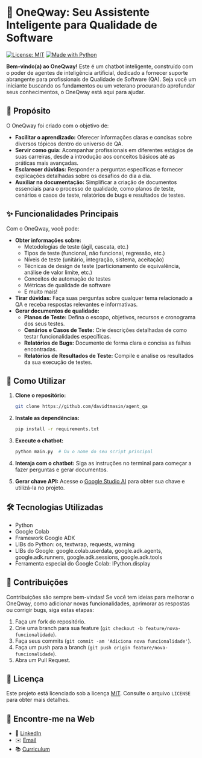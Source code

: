 # 🤖 OneQway: Seu Assistente Inteligente para Qualidade de Software

[![License: MIT](https://img.shields.io/badge/License-MIT-yellow.svg)](https://opensource.org/licenses/MIT)
[![Made with Python](https://img.shields.io/badge/Made%20with-Python-blue.svg)](https://www.python.org/)

**Bem-vindo(a) ao OneQway\!** Este é um chatbot inteligente, construído com o poder de agentes de inteligência artificial, dedicado a fornecer suporte abrangente para profissionais de Qualidade de Software (QA). Seja você um iniciante buscando os fundamentos ou um veterano procurando aprofundar seus conhecimentos, o OneQway está aqui para ajudar.

## 🎯 Propósito

O OneQway foi criado com o objetivo de:

  * **Facilitar o aprendizado:** Oferecer informações claras e concisas sobre diversos tópicos dentro do universo de QA.
  * **Servir como guia:** Acompanhar profissionais em diferentes estágios de suas carreiras, desde a introdução aos conceitos básicos até as práticas mais avançadas.
  * **Esclarecer dúvidas:** Responder a perguntas específicas e fornecer explicações detalhadas sobre os desafios do dia a dia.
  * **Auxiliar na documentação:** Simplificar a criação de documentos essenciais para o processo de qualidade, como planos de teste, cenários e casos de teste, relatórios de bugs e resultados de testes.

## ✨ Funcionalidades Principais

Com o OneQway, você pode:

  * **Obter informações sobre:**
      * Metodologias de teste (ágil, cascata, etc.)
      * Tipos de teste (funcional, não funcional, regressão, etc.)
      * Níveis de teste (unitário, integração, sistema, aceitação)
      * Técnicas de design de teste (particionamento de equivalência, análise de valor limite, etc.)
      * Conceitos de automação de testes
      * Métricas de qualidade de software
      * E muito mais\!
  * **Tirar dúvidas:** Faça suas perguntas sobre qualquer tema relacionado a QA e receba respostas relevantes e informativas.
  * **Gerar documentos de qualidade:**
      * **Planos de Teste:** Defina o escopo, objetivos, recursos e cronograma dos seus testes.
      * **Cenários e Casos de Teste:** Crie descrições detalhadas de como testar funcionalidades específicas.
      * **Relatórios de Bugs:** Documente de forma clara e concisa as falhas encontradas.
      * **Relatórios de Resultados de Teste:** Compile e analise os resultados da sua execução de testes.

## 🚀 Como Utilizar

1.  **Clone o repositório:**
    ```bash
    git clone https://github.com/davidtmasin/agent_qa
    ```
2.  **Instale as dependências:**
    ```bash
    pip install -r requirements.txt
    ```
3.  **Execute o chatbot:**
    ```bash
    python main.py  # Ou o nome do seu script principal
    ```
4.  **Interaja com o chatbot:** Siga as instruções no terminal para começar a fazer perguntas e gerar documentos.

5. **Gerar chave API:** Acesse o [Google Studio AI](https://aistudio.google.com/) para obter sua chave e utilizá-la no projeto.

## 🛠️ Tecnologias Utilizadas

   * Python
   * Google Colab
   * Framework Google ADK
   * LIBs do Python: os, textwrap, requests, warning
   * LIBs do Google: google.colab.userdata, google.adk.agents, google.adk.runners, google.adk.sessions, google.adk.tools
   * Ferramenta especial do Google Colab: IPython.display

## 🤝 Contribuições

Contribuições são sempre bem-vindas\! Se você tem ideias para melhorar o OneQway, como adicionar novas funcionalidades, aprimorar as respostas ou corrigir bugs, siga estas etapas:

1.  Faça um fork do repositório.
2.  Crie uma branch para sua feature (`git checkout -b feature/nova-funcionalidade`).
3.  Faça seus commits (`git commit -am 'Adiciona nova funcionalidade'`).
4.  Faça um push para a branch (`git push origin feature/nova-funcionalidade`).
5.  Abra um Pull Request.

## 📄 Licença

Este projeto está licenciado sob a licença [MIT](https://opensource.org/licenses/MIT). Consulte o arquivo `LICENSE` para obter mais detalhes.

## 📧 Encontre-me na Web

- 💼 [LinkedIn](https://www.linkedin.com/in/davidteixeirademasin/)
- ✉️ [Email](mailto:davidteixeira.info@gmail.com)
- 📚 [Curriculum](https://github.com/davidtmasin/davidtmasin/blob/main/curriculum.md)

